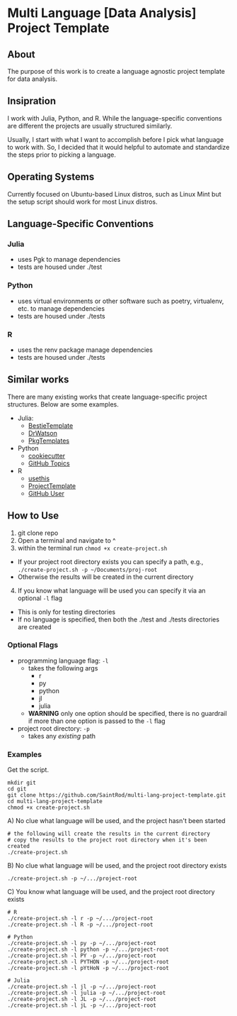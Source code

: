 # Multi Language [Data Analysis] Project Template

## About

The purpose of this work is to create a language agnostic project template for data analysis.

## Insipration

I work with Julia, Python, and R.
While the language-specific conventions are different the projects are usually structured similarly.

Usually, I start with what I want to accomplish before I pick what language to work with.
So, I decided that it would helpful to automate and standardize the steps prior to picking a language.

## Operating Systems

Currently focused on Ubuntu-based Linux distros, such as Linux Mint but the setup script should work for most Linux distros.

## Language-Specific Conventions

### Julia

- uses Pgk to manage dependencies
- tests are housed under ./test

### Python

- uses virtual environments or other software such as poetry, virtualenv, etc. to manage dependencies
- tests are housed under ./tests

### R

- uses the renv package manage dependencies
- tests are housed under ./tests

## Similar works

There are many existing works that create language-specific project structures.
Below are some examples.

- Julia:
    - [BestieTemplate](https://github.com/abelsiqueira/BestieTemplate.jl)
    - [DrWatson](https://github.com/JuliaDynamics/DrWatson.jl)
    - [PkgTemplates](https://github.com/JuliaCI/PkgTemplates.jl)
- Python
    - [cookiecutter](https://cookiecutter.readthedocs.io/en/stable/)
    - [GitHub Topics](https://github.com/topics/python-project-template)
- R
    - [usethis](https://usethis.r-lib.org/)
    - [ProjectTemplate](https://github.com/KentonWhite/ProjectTemplate?tab=readme-ov-file)
    - [GitHub User](https://github.com/Pakillo/template)

## How to Use

1. git clone repo
2. Open a terminal and navigate to ^
3. within the terminal run `chmod +x create-project.sh`
  - If your project root directory exists you can specify a path, e.g., `./create-project.sh -p ~/Documents/proj-root`
  - Otherwise the results will be created in the current directory
4. If you know what language will be used you can specify it via an optional `-l` flag
  - This is only for testing directories
  - If no language is specified, then both the ./test and ./tests directories are created

### Optional Flags

- programming language flag: `-l`
  - takes the following args
    - r
    - py
    - python
    - jl
    - julia
  - **WARNING** only one option should be specified, there is no guardrail if more than one option is passed to the `-l` flag
- project root directory: `-p`
  - takes any *existing* path

### Examples

Get the script.

```
mkdir git
cd git
git clone https://github.com/SaintRod/multi-lang-project-template.git
cd multi-lang-project-template
chmod +x create-project.sh
```

A) No clue what language will be used, and the project hasn't been started

```
# the following will create the results in the current directory
# copy the results to the project root directory when it's been created
./create-project.sh
```

B) No clue what language will be used, and the project root directory exists
```
./create-project.sh -p ~/.../project-root
```

C) You know what language will be used, and the project root directory exists
```
# R
./create-project.sh -l r -p ~/.../project-root
./create-project.sh -l R -p ~/.../project-root

# Python
./create-project.sh -l py -p ~/.../project-root
./create-project.sh -l python -p ~/.../project-root
./create-project.sh -l PY -p ~/.../project-root
./create-project.sh -l PYTHON -p ~/.../project-root
./create-project.sh -l pYtHoN -p ~/.../project-root

# Julia
./create-project.sh -l jl -p ~/.../project-root
./create-project.sh -l julia -p ~/.../project-root
./create-project.sh -l JL -p ~/.../project-root
./create-project.sh -l jL -p ~/.../project-root
```

